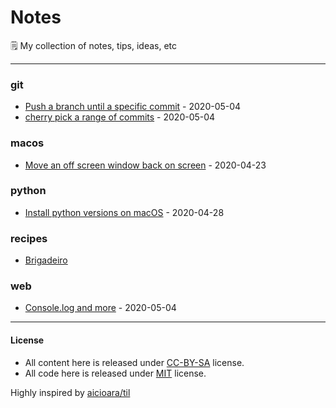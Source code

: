 # Notes

🗒 My collection of notes, tips, ideas, etc

---

### git

- [Push a branch until a specific commit](git/push-until-some-specific-commit-2020-05-04.md) - 2020-05-04
- [cherry pick a range of commits](git/cherry-pick-a-range-of-commits-2020-05-04.md) - 2020-05-04

### macos

- [Move an off screen window back on screen](macos/move-an-off-screen-window-back-on-screen-2020-04-23.md) - 2020-04-23

### python

- [Install python versions on macOS](python/install-python-versions-on-macos-2020-04-28.md) - 2020-04-28

### recipes

- [Brigadeiro](recipes/brigadeiro.md)

### web

- [Console.log and more](web/console-log-2020-05-04.md) - 2020-05-04

---    
#### License
- All content here is released under [CC-BY-SA](LICENSE-CC-BY-SA) license.
- All code here is released under [MIT](LICENSE-MIT) license.

Highly inspired by [aicioara/til](https://github.com/aicioara/til)
